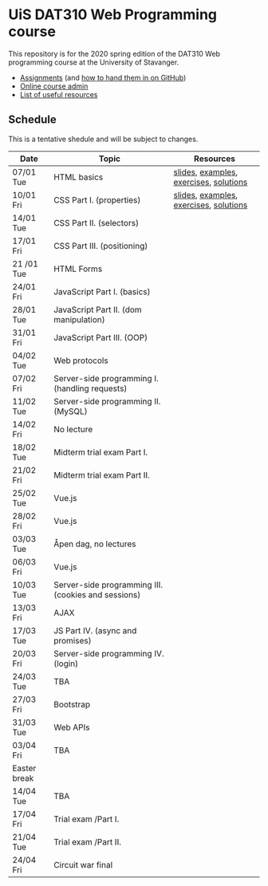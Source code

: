   # UiS DAT310 Web Programming course

This repository is for the 2020 spring edition of the DAT310 Web programming course at the University of Stavanger.

  - [Assignments](https://github.com/uis-dat310-spring20/assignments) (and [how to hand them in on GitHub](HOWTO_GitHub.md))
  - [Online course admin](https://ux.uis.no/~ljehl/dat310/)
  - [List of useful resources](Resources.md)
  
  
  
## Schedule 
 
This is a tentative shedule and will be subject to changes.

| Date | Topic | Resources |
| --- | --- | --- |
| 07/01 Tue | HTML basics | [slides](slides/HTML.pdf), [examples](examples/html/basic), [exercises](exercises/html/basic), [solutions](solutions/html/basic)|
| 10/01 Fri | CSS Part I. (properties) | [slides](https://speakerdeck.com/ljehl/web-programming-css-p1), [examples](examples/css/properties), [exercises](exercises/css/properties), [solutions](solutions/css/properties) |
| 14/01 Tue | CSS Part II. (selectors) |  |
| 17/01 Fri | CSS Part III. (positioning) |  |
| 21 /01 Tue | HTML Forms |   |
| 24/01 Fri | JavaScript Part I. (basics)  |  |
| 28/01 Tue | JavaScript Part II. (dom manipulation) |  |
| 31/01 Fri | JavaScript Part III. (OOP) |  |
| 04/02 Tue | Web protocols | |
| 07/02 Fri | Server-side programming I. (handling requests) | |
| 11/02 Tue | Server-side programming II. (MySQL) | |
| 14/02 Fri | No lecture | |
| 18/02 Tue | Midterm trial exam Part I. |  |
| 21/02 Fri | Midterm trial exam Part II. |  |
| 25/02 Tue | Vue.js |  |
| 28/02 Fri | Vue.js |  |
| 03/03 Tue | Åpen dag, no lectures | |
| 06/03 Fri | Vue.js |  |
| 10/03 Tue | Server-side programming III. (cookies and sessions) |  |
| 13/03 Fri | AJAX |  |
| 17/03 Tue | JS Part IV. (async and promises) | |
| 20/03 Fri | Server-side programming IV. (login) | |
| 24/03 Tue | TBA |  |
| 27/03 Fri | Bootstrap | |
| 31/03 Tue | Web APIs |  |
| 03/04 Fri | TBA | |
| Easter break |
| 14/04 Tue | TBA | |
| 17/04 Fri | Trial exam /Part I. | |
| 21/04 Tue | Trial exam /Part II. | |
| 24/04 Fri | Circuit war final | |
